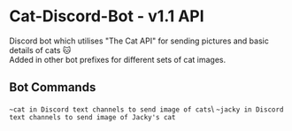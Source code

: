 # Cat-Discord-Bot - v1.1 API
Discord bot which utilises "The Cat API" for sending pictures and basic details of cats 🐱\
Added in other bot prefixes for different sets of cat images.

<h2> Bot Commands </h2>
<code>~cat in Discord text channels to send image of cats</code>\
<code>~jacky in Discord text channels to send image of Jacky's cat</code>
